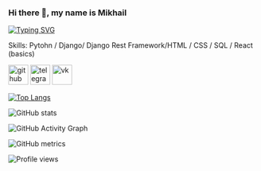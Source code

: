 ### Hi there 👋, my name is Mikhail
<a href="https://git.io/typing-svg"><img src="https://readme-typing-svg.herokuapp.com?font=Fira+Code&pause=1000&color=C3BA00&vCenter=true&width=435&lines=Beginner+web+developer" alt="Typing SVG" /></a>

Skills: Pytohn / Django/ Django Rest Framework/HTML / CSS / SQL / React (basics)



[<img src='https://cdn.jsdelivr.net/npm/simple-icons@3.0.1/icons/github.svg' alt='github' height='40'>](https://github.com/We1der)  [<img src='https://cdn.jsdelivr.net/npm/simple-icons@3.0.1/icons/telegram.svg' alt='telegram' height='40'>](https://t.me/W31D3RF)  [<img src='https://cdn.jsdelivr.net/npm/simple-icons@3.0.1/icons/vk.svg' alt='vk' height='40'>](https://vk.com/w31d3rf)  

[![Top Langs](https://github-readme-stats.vercel.app/api/top-langs/?username=We1der)](https://github.com/anuraghazra/github-readme-stats)

![GitHub stats](https://github-readme-stats.vercel.app/api?username=We1der&show_icons=true&count_private=true)  

![GitHub Activity Graph](https://activity-graph.herokuapp.com/graph?username=We1der)  

![GitHub metrics](https://metrics.lecoq.io/We1der)  

![Profile views](https://gpvc.arturio.dev/We1der)  
<!--
**We1der/We1der** is a ✨ _special_ ✨ repository because its `README.md` (this file) appears on your GitHub profile.

Here are some ideas to get you started:

- 🔭 I’m currently working on ...
- 🌱 I’m currently learning ...
- 👯 I’m looking to collaborate on ...
- 🤔 I’m looking for help with ...
- 💬 Ask me about ...
- 📫 How to reach me: ...
- 😄 Pronouns: ...
- ⚡ Fun fact: ...
-->
